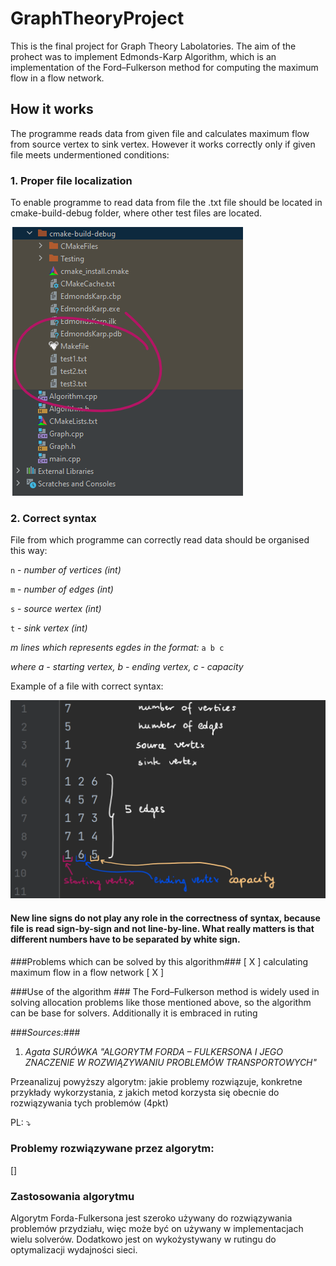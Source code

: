 # GraphTheoryProject
This is the final project for Graph Theory Labolatories. The aim of the prohect was to implement Edmonds-Karp Algorithm, which is an implementation of the Ford–Fulkerson method for computing the maximum flow in a flow network.

## How it works ##
The programme reads data from given file and calculates maximum flow from source vertex to sink vertex. However it works correctly only if given file meets undermentioned conditions:

### 1. Proper file localization ###
To enable programme to read data from file the .txt file should be located in cmake-build-debug folder, where other test files are located.


![logo](https://github.com/PaulinaGacek/GraphTheoryProject/blob/main/File_localization.png "Proper file localization")


### 2. Correct syntax ###

File from which programme can correctly read data should be organised this way:

`n` - *number of vertices (int)*

`m` - *number of edges (int)*

`s` - *source wertex (int)*

`t` - *sink vertex (int)*

*m lines which represents egdes in the format:*
`a b c`

*where a - starting vertex, b - ending vertex, c - capacity*


Example of a file with correct syntax:

![logo](https://github.com/PaulinaGacek/GraphTheoryProject/blob/main/File_syntax_.png "Correct file syntax")
#### New line signs do not play any role in the correctness of syntax, because file is read sign-by-sign and not line-by-line. What really matters is that different numbers have to be separated by white sign. ####

###Problems which can be solved by this algorithm###
[ X ] calculating maximum flow in a flow network
[ X ] 

###Use of the algorithm ###
The Ford–Fulkerson method is widely used in solving allocation problems like those mentioned above, so the algorithm can be base for solvers. Additionally it is embraced in ruting

###*Sources:*###

1. *Agata SURÓWKA "ALGORYTM FORDA – FULKERSONA I JEGO ZNACZENIE W ROZWIĄZYWANIU PROBLEMÓW TRANSPORTOWYCH"*


Przeanalizuj powyższy algorytm: jakie problemy rozwiązuje, konkretne przykłady wykorzystania, z jakich metod korzysta się obecnie do rozwiązywania tych problemów (4pkt)

 PL: :arrow_heading_down:
 
 ### Problemy rozwiązywane przez algorytm: ###
 []
 
 ### Zastosowania algorytmu ###
 Algorytm Forda-Fulkersona jest szeroko używany do rozwiązywania problemów przydziału, więc może być on używany w implementacjach wielu solverów. Dodatkowo jest on wykożystywany w rutingu do optymalizacji wydajności sieci.
